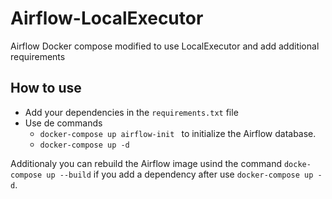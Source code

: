 # Airflow-LocalExecutor
Airflow Docker compose modified to use LocalExecutor and add additional requirements

## How to use

- Add your dependencies in the `requirements.txt`  file 
 - Use de commands
	 - `docker-compose up airflow-init ` to initialize the Airflow database.
	 - `docker-compose up -d`

Additionaly you can rebuild the Airflow image usind the command `docke-compose up --build` if you add a dependency after use `docker-compose up -d`.
